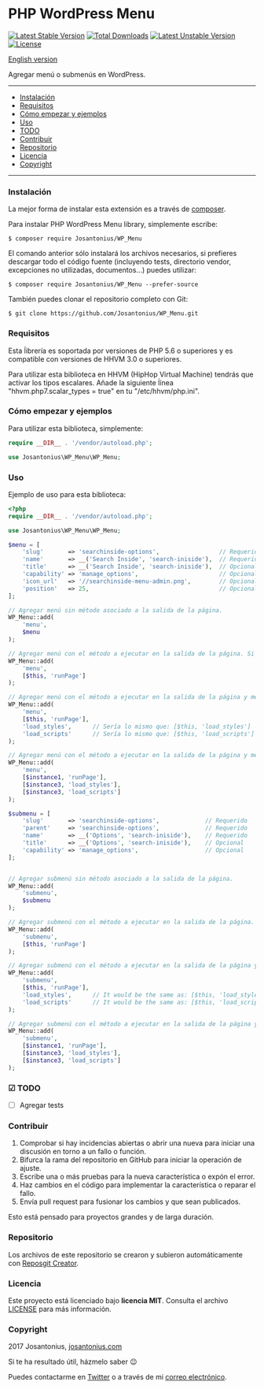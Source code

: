 # PHP WordPress Menu

[![Latest Stable Version](https://poser.pugx.org/josantonius/wp_menu/v/stable)](https://packagist.org/packages/josantonius/wp_menu) [![Total Downloads](https://poser.pugx.org/josantonius/wp_menu/downloads)](https://packagist.org/packages/josantonius/wp_menu) [![Latest Unstable Version](https://poser.pugx.org/josantonius/wp_menu/v/unstable)](https://packagist.org/packages/josantonius/wp_menu) [![License](https://poser.pugx.org/josantonius/wp_menu/license)](https://packagist.org/packages/josantonius/wp_menu)

[English version](README.md)

Agregar menú o submenús en WordPress.

---

- [Instalación](#instalación)
- [Requisitos](#requisitos)
- [Cómo empezar y ejemplos](#cómo-empezar-y-ejemplos)
- [Uso](#uso)
- [TODO](#-todo)
- [Contribuir](#contribuir)
- [Repositorio](#repositorio)
- [Licencia](#licencia)
- [Copyright](#copyright)

---

### Instalación 

La mejor forma de instalar esta extensión es a través de [composer](http://getcomposer.org/download/).

Para instalar PHP WordPress Menu library, simplemente escribe:

    $ composer require Josantonius/WP_Menu

El comando anterior sólo instalará los archivos necesarios, si prefieres descargar todo el código fuente (incluyendo tests, directorio vendor, excepciones no utilizadas, documentos...) puedes utilizar:

    $ composer require Josantonius/WP_Menu --prefer-source

También puedes clonar el repositorio completo con Git:

    $ git clone https://github.com/Josantonius/WP_Menu.git
    
### Requisitos

Esta ĺibrería es soportada por versiones de PHP 5.6 o superiores y es compatible con versiones de HHVM 3.0 o superiores.

Para utilizar esta biblioteca en HHVM (HipHop Virtual Machine) tendrás que activar los tipos escalares. Añade la siguiente ĺínea "hhvm.php7.scalar_types = true" en tu "/etc/hhvm/php.ini".

### Cómo empezar y ejemplos

Para utilizar esta biblioteca, simplemente:

```php
require __DIR__ . '/vendor/autoload.php';

use Josantonius\WP_Menu\WP_Menu;
```
### Uso

Ejemplo de uso para esta biblioteca:

```php
<?php
require __DIR__ . '/vendor/autoload.php';

use Josantonius\WP_Menu\WP_Menu;

$menu = [
	'slug'       => 'searchinside-options',					// Requerido
	'name'       => __('Search Inside', 'search-iniside'),  // Requerido
	'title'      => __('Search Inside', 'search-iniside'),  // Opcional
	'capability' => 'manage_options',					    // Opcional
	'icon_url'   => '//searchinside-menu-admin.png',		// Opcional
	'position'   => 25,										// Opcional
];

// Agregar menú sin método asociado a la salida de la página.
WP_Menu::add(
	'menu', 
	$menu
);

// Agregar menú con el método a ejecutar en la salida de la página. Si no se indican métodos para cargar scripts y estilos y existen los métodos "addStyles" y "addScripts" en la instancia ($this en este caso) se cargarán de forma predeterminada.
WP_Menu::add(
	'menu', 
	[$this, 'runPage']
);

// Agregar menú con el método a ejecutar en la salida de la página y métodos asociados para la carga de estilos y scripts.
WP_Menu::add(
	'menu', 
	[$this, 'runPage'], 
	'load_styles',		// Sería lo mismo que: [$this, 'load_styles']
	'load_scripts'		// Sería lo mismo que: [$this, 'load_scripts']
);

// Agregar menú con el método a ejecutar en la salida de la página y métodos asociados para la carga de estilos y scripts agregando cada objeto de manera individual.
WP_Menu::add(
	'menu', 
	[$instance1, 'runPage'], 
	[$instance3, 'load_styles'],
	[$instance3, 'load_scripts']
);

$submenu = [
	'slug'       => 'searchinside-options',				// Requerido
	'parent'     => 'searchinside-options',				// Requerido
	'name'       => __('Options', 'search-iniside'),	// Requerido
	'title'      => __('Options', 'search-iniside'),	// Opcional
	'capability' => 'manage_options',					// Opcional
];


// Agregar submenú sin método asociado a la salida de la página.
WP_Menu::add(
	'submenu', 
	$submenu
);

// Agregar submenú con el método a ejecutar en la salida de la página. Si no se indican métodos para cargar scripts y estilos y existen los métodos "addStyles" y "addScripts" en la instancia ($this en este caso) se cargarán de forma predeterminada.
WP_Menu::add(
	'submenu', 
	[$this, 'runPage']
);

// Agregar submenú con el método a ejecutar en la salida de la página y métodos asociados para la carga de estilos y scripts.
WP_Menu::add(
	'submenu', 
	[$this, 'runPage'], 
	'load_styles',		// It would be the same as: [$this, 'load_styles']
	'load_scripts'		// It would be the same as: [$this, 'load_scripts']
);

// Agregar submenú con el método a ejecutar en la salida de la página y métodos asociados para la carga de estilos y scripts agregando cada objeto de manera individual.
WP_Menu::add(
	'submenu', 
	[$instance1, 'runPage'], 
	[$instance3, 'load_styles'],
	[$instance3, 'load_scripts']
);
```


### ☑ TODO

- [ ] Agregar tests

### Contribuir
1. Comprobar si hay incidencias abiertas o abrir una nueva para iniciar una discusión en torno a un fallo o función.
1. Bifurca la rama del repositorio en GitHub para iniciar la operación de ajuste.
1. Escribe una o más pruebas para la nueva característica o expón el error.
1. Haz cambios en el código para implementar la característica o reparar el fallo.
1. Envía pull request para fusionar los cambios y que sean publicados.

Esto está pensado para proyectos grandes y de larga duración.

### Repositorio

Los archivos de este repositorio se crearon y subieron automáticamente con [Reposgit Creator](https://github.com/Josantonius/BASH-Reposgit).

### Licencia

Este proyecto está licenciado bajo **licencia MIT**. Consulta el archivo [LICENSE](LICENSE) para más información.

### Copyright

2017 Josantonius, [josantonius.com](https://josantonius.com/)

Si te ha resultado útil, házmelo saber :wink:

Puedes contactarme en [Twitter](https://twitter.com/Josantonius) o a través de mi [correo electrónico](mailto:hello@josantonius.com).
